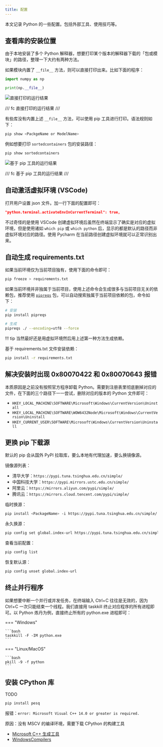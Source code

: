 ```yaml
---
title: 配置
---
```


本文记录 Python 的一些配置。包括外部工具、使用技巧等。

## 查看库的安装位置

由于本地安装了多个 Python 解释器，想要打印某个版本的解释器下载的「包或模块」的路径，整理一下大约有两种方法。

如果模块内置了 `__file__` 方法，则可以直接打印出来。比如下面的程序：

```python
import numpy as np

print(np.__file__)
```

![直接打印的运行结果](https://cdn.dwj601.cn/images/202406052305698.png)

/// fc
直接打印的运行结果
///

有些库没有内置上述 `__file__` 方法，可以使用 pip 工具进行打印。语法规则如下：

```bash
pip show <PackgeName or ModelName>
```

例如想要打印 `sortedcontainers` 包的安装路径：

```bash
pip show sortedcontainers
```

![基于 pip 工具的运行结果](https://cdn.dwj601.cn/images/202406052310960.png)

/// fc
基于 pip 工具的运行结果
///

## 自动激活虚拟环境 (VSCode)

打开用户设置 json 文件。加一行下面的配置即可：

```json
"python.terminal.activateEnvInCurrentTerminal": true,
```

不过奇怪的是使用 VSCode 创建虚拟环境后虽然在终端显示了确实是对应的虚拟环境，但是使用诸如 `which pip` 或 `which python` 后，显示的都是默认的路径而非虚拟环境对应的路径。使用 Pycharm 在当前路径创建虚拟环境就可以正常识别出来。

## 自动生成 requirements.txt

如果当前环境仅为当前项目独有，使用下面的命令即可：

```bash
pip freeze > requirements.txt
```

如果当前环境并非独属于当前项目，使用上述命令会生成很多与当前项目无关的依赖包，推荐使用 [`pipreqs`](https://github.com/bndr/pipreqs) 包，可以自动搜索独属于当前项目依赖的包，命令如下：

```bash
# 安装
pip install pipreqs

# 生成
pipreqs ./ --encoding=utf8 --force
```

!!! tip
    当然最好还是用虚拟环境然后用上述第一种方法生成依赖。

基于 requirements.txt 文件安装依赖：

```bash
pip install -r requirements.txt
```

## 解决安装时出现 0x80070422 和 0x80070643 报错

本质原因是之前没有按照官方程序卸载 Python。需要到注册表里彻底删掉对应的文件，在下面的三个路径下一一尝试，删除对应的版本的 Python 文件即可：

- `HKEY_LOCAL_MACHINE\SOFTWARE\Microsoft\Windows\CurrentVersion\Uninstall`
- `HKEY_LOCAL_MACHINE\SOFTWARE\WOW6432Node\Microsoft\Windows\CurrentVersion\Uninstall`
- `HKEY_CURRENT_USER\SOFTWARE\Microsoft\Windows\CurrentVersion\Uninstall`

## 更换 pip 下载源

默认的 pip 会从国外 PyPI 拉取库，要么本地有代理加速，要么换镜像源。

镜像源列表：

- 清华大学：`https://pypi.tuna.tsinghua.edu.cn/simple/`
- 中国科技大学：`https://pypi.mirrors.ustc.edu.cn/simple/`
- 阿里云：`https://mirrors.aliyun.com/pypi/simple/`
- 腾讯云：`https://mirrors.cloud.tencent.com/pypi/simple/`

临时换源：

```bash
pip install <PackageName> -i https://pypi.tuna.tsinghua.edu.cn/simple/
```

永久换源：

```bash
pip config set global.index-url https://pypi.tuna.tsinghua.edu.cn/simple/
```

查看当前配置：

```bash
pip config list
```

恢复默认源：

```bash
pip config unset global.index-url
```

## 终止并行程序

如果想要中断一个并行或并发任务，在终端输入 Ctrl+C 往往是无效的，因为 Ctrl+C 一次只能结束一个线程。我们直接用 taskkill 终止对应程序的所有进程即可。以 Python 炼丹为例，直接终止所有的 python.exe 进程即可：

=== "Windows"

    ```bash
    taskkill -F -IM python.exe
    ```

=== "Linux/MacOS"

    ```bash
    pkill -9 -f python
    ```

## 安装 CPython 库

TODO

```bash
pip install pesq
```

报错：`error: Microsoft Visual C++ 14.0 or greater is required.`

原因：没有 MSCV 的编译环境，需要下载 CPython 的构建工具

- [Microsoft C++ 生成工具](https://visualstudio.microsoft.com/zh-hans/visual-cpp-build-tools/)
- [WindowsCompilers](https://wiki.python.org/moin/WindowsCompilers)
